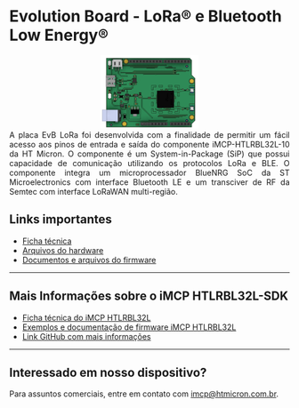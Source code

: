 # Evolution Board - LoRa® e Bluetooth Low Energy®
<div align="center">
  <img src='https://github.com/Hana-Electronics/EVB-LoRaWAN-HTLRBL32L/blob/master/Hardware/Images/evb%20sem%20fundo.png' id="topology" height="35%" width="35%"/>
</div
<br>
<div align="justify">
  A placa EvB LoRa foi desenvolvida com a finalidade de permitir um fácil acesso aos pinos de entrada e saída do componente iMCP-HTLRBL32L-10 da HT Micron. O componente é um System-in-Package (SiP) que possui capacidade de comunicação utilizando os protocolos LoRa e BLE. O componente integra um microprocessador BlueNRG SoC da ST Microelectronics com interface Bluetooth LE e um transciver de RF da Semtec com interface LoRaWAN multi-região.
</div>

## Links importantes

* [Ficha técnica](https://github.com/Hana-Electronics/EVB-LoRaWAN-HTLRBL32L/blob/master/Hardware/EvB%20LoRa%20ICA.pdf)
* [Arquivos do hardware](https://github.com/Hana-Electronics/EVB-LoRaWAN-HTLRBL32L/tree/master/Hardware)
* [Documentos e arquivos do firmware](https://github.com/Hana-Electronics/EVB-LoRaWAN-HTLRBL32L/tree/master/Firmware)


*****

## Mais Informações sobre o iMCP HTLRBL32L-SDK 

* [Ficha técnica do iMCP HTLRBL32L](https://github.com/htmicron/htlrbl32l/blob/documents/HTLRBL32L-Datasheet/DS002%20Rev.00%20-%20Datasheet%20HTLRBL32L-xx.pdf)
* [Exemplos e documentação de firmware iMCP HTLRBL32L](https://github.com/htmicron/htlrbl32l/tree/SDK)
* [Link GitHub com mais informações](https://github.com/htmicron/htlrbl32l)

*****

## Interessado em nosso dispositivo?

Para assuntos comerciais, entre em contato com imcp@htmicron.com.br.


